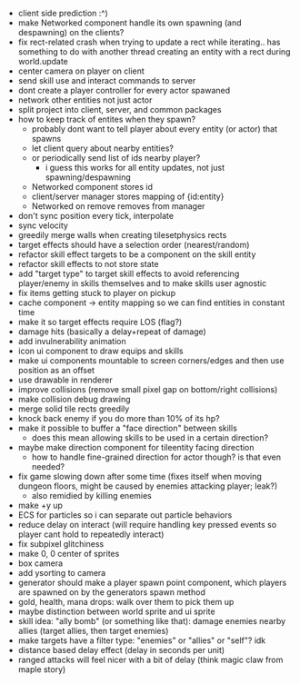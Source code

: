 - client side prediction :^)
- make Networked component handle its own spawning (and despawning) on the clients?
- fix rect-related crash when trying to update a rect while iterating.. has something to do with another thread creating an entity with a rect during world.update
- center camera on player on client
- send skill use and interact commands to server
- dont create a player controller for every actor spawaned
- network other entities not just actor
- split project into client, server, and common packages
- how to keep track of entites when they spawn?
  - probably dont want to tell player about every entity (or actor) that spawns
  - let client query about nearby entities?
  - or periodically send list of ids nearby player?
    - i guess this works for all entity updates, not just spawning/despawning
  - Networked component stores id
  - client/server manager stores mapping of {id:entity}
  - Networked on remove removes from manager
- don't sync position every tick, interpolate
- sync velocity
- greedily merge walls when creating tilesetphysics rects
- target effects should have a selection order (nearest/random)
- refactor skill effect targets to be a component on the skill entity
- refactor skill effects to not store state
- add "target type" to target skill effects to avoid referencing player/enemy in skills themselves and to make skills user agnostic
- fix items getting stuck to player on pickup
- cache component -> entity mapping so we can find entities in constant time
- make it so target effects require LOS (flag?)
- damage hits (basically a delay+repeat of damage)
- add invulnerability animation
- icon ui component to draw equips and skills
- make ui components mountable to screen corners/edges and then use position as an offset
- use drawable in renderer
- improve collisions (remove small pixel gap on bottom/right collisions)
- make collision debug drawing
- merge solid tile rects greedily
- knock back enemy if you do more than 10% of its hp?
- make it possible to buffer a "face direction" between skills
  - does this mean allowing skills to be used in a certain direction?
- maybe make direction component for tileentity facing direction
  - how to handle fine-grained direction for actor though? is that even needed?
- fix game slowing down after some time (fixes itself when moving dungeon floors, might be caused by enemies attacking player; leak?)
  - also remidied by killing enemies
- make +y up
- ECS for particles so i can separate out particle behaviors
- reduce delay on interact (will require handling key pressed events so player cant hold to repeatedly interact)
- fix subpixel glitchiness
- make 0, 0 center of sprites
- box camera
- add ysorting to camera
- generator should make a player spawn point component, which players are spawned on by the generators spawn method
- gold, health, mana drops: walk over them to pick them up
- maybe distinction between world sprite and ui sprite
- skill idea: "ally bomb" (or something like that): damage enemies nearby allies (target allies, then target enemies)
- make targets have a filter type: "enemies" or "allies" or "self"? idk
- distance based delay effect (delay in seconds per unit)
- ranged attacks will feel nicer with a bit of delay (think magic claw from maple story)
